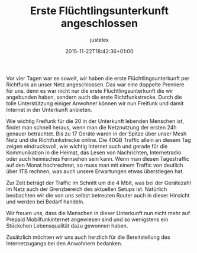﻿---
layout: post
title: Erste Flüchtlingsunterkunft angeschlossen
author: justelex
share: true
comments: true
modified:
categories: blog
excerpt:
tags: []
image:
  feature:
date: 2015-11-22T18:42:36+01:00
---

Vor vier Tagen war es soweit, wir haben die erste Flüchtlingsunterkunft per Richtfunk an unser Netz angeschlossen. Das war eine doppelte Premiere für uns, denn es war nicht nur die erste Flüchtlingsunterkunft die wir angebunden haben, sondern auch die erste Richtfunkstrecke. Durch die tolle Unterstützung einiger Anwohner können wir nun Freifunk und damit Internet in der Unterkunft anbieten.

Wie wichtig Freifunk für die 20 in der Unterkunft lebenden Menschen ist, findet man schnell heraus, wenn man die Netznutzung der ersten 24h genauer betrachtet. Bis zu 17 Geräte waren in der Spitze über unser Mesh Netz und die Richtfunkstrecke online. Die 40GB Traffic allein an diesem Tag zeigen eindrucksvoll, wie wichtig Internet auch und gerade für die Kommunikation in die Heimat, das Lesen von Nachrichten, Internetradio oder auch heimisches Fernsehen sein kann. Wenn man diesen Tagestraffic auf den Monat hochrechnet, so muss man mit einem Traffic von deutlich über 1TB rechnen, was auch unsere Erwartungen etwas überstiegen hat.

Zur Zeit beträgt der Traffic im Schnitt um die 4 Mbit, was bei der Gerätezahl im Netz auch der Grenzbereich des aktuellen Setups ist. Natürlich beobachten wir die von uns selbst betreuten Router auch in dieser Hinsicht und werden bei Bedarf handeln.

Wir freuen uns, dass die Menschen in dieser Unterkunft nun nicht mehr auf Prepaid Mobilfunkinternet angewiesen sind und so wenigstens ein Stückchen Lebensqualität dazu gewonnen haben.

Zusätzlich möchten wir uns auch herzlich für die Bereitstellung des Internetzugangs bei den Anwohnern bedanken.
